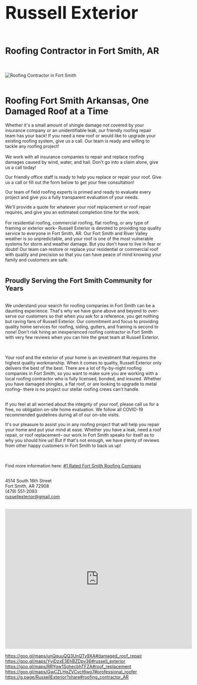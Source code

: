 <div class="mbr-container">
<h1 class="mbr-title align-center mbr-fonts-style mbr-bold mbr-black display-1"><div>

<h1>Russell Exterior</h1> <br>
Roofing Contractor in Fort Smith, AR
</div></h1>
<br><br>
<img src="https://lirp.cdn-website.com/bf4eb1a2/dms3rep/multi/opt/6AA19E8A30E04EA6AF6F4868C81A65AE-1440w.jpg" alt="Roofing Contractor in Fort Smith" id="1652676482" class="" data-dm-image-path="https://irp-cdn.multiscreensite.com/bf4eb1a2/dms3rep/multi/6AA19E8A30E04EA6AF6F4868C81A65AE.jpg" data-hover-effect="none" onerror="handleImageLoadError(this)">
 <br> <br>
<h1>Roofing Fort Smith Arkansas, One Damaged Roof at a Time</h1>
Whether it's a small amount of shingle damage not covered by your insurance company or an unidentifiable leak, our friendly roofing repair team has your back! If you need a new roof or would like to upgrade your existing roofing system, give us a call. Our team is ready and willing to tackle any roofing project!
<br><br>
We work with all insurance companies to repair and replace roofing damages caused by wind, water, and hail. Don't go into a claim alone, give us a call today!

Our friendly office staff is ready to help you replace or repair your roof. Give us a call or fill out the form below to get your free consultation!

Our team of field roofing experts is primed and ready to evaluate every project and give you a fully transparent evaluation of your needs.

We'll provide a quote for whatever your roof replacement or roof repair requires, and give you an estimated completion time for the work.
<br><br>
For residential roofing, commercial roofing, flat roofing, or any type of framing or exterior work– Russell Exterior is devoted to providing top quality service to everyone in Fort Smith, AR. Our Fort Smith and River Valley weather is so unpredictable, and your roof is one of the most vulnerable systems for storm and weather damage. But you don't have to live in fear or doubt! Our team can restore or replace your residential or commercial roof with quality and precision so that you can have peace of mind knowing your family and customers are safe.
<br><br>
<h2>Proudly Serving the Fort Smith Community for Years</h2><br>
We understand your search for roofing companies in Fort Smith can be a daunting experience. That's why we have gone above and beyond to over-serve our customers so that when you ask for a reference, you get nothing but raving fans of Russell Exterior. Our commitment and focus to providing quality home services for roofing, siding, gutters, and framing is second to none! Don't risk hiring an inexperienced roofing contractor in Fort Smith with very few reviews when you can hire the great team at Russell Exterior.


<br><br>
Your roof and the exterior of your home is an investment that requires the highest quality workmanship. When it comes to quality, Russell Exterior only delivers the best of the best. There are a lot of fly-by-night roofing companies in Fort Smith, so you want to make sure you are working with a local roofing contractor who is fully licensed, bonded, and insured. Whether you have damaged shingles, a flat roof, or are looking to upgrade to metal roofing– there is no project our stellar roofing crews can't handle.
<br><br>

If you feel at all worried about the integrity of your roof, please call us for a free, no obligation on-site home evaluation. We follow all COVID-19 recommended guidelines during all of our on-site visits.

It's our pleasure to assist you in any roofing project that will help you repair your home and put your mind at ease. Whether you have a leak, need a roof repair, or roof replacement– our work in Fort Smith speaks for itself as to why you should hire us! But if that's not enough, we have plenty of reviews from other happy customers in Fort Smith to back us up! 

<br><br>Find more information here: <a href="https://www.russellexterior.com/">#1 Rated Fort Smith Roofing Company</a><br><br>

4514 South 16th Street<br>
Fort Smith, AR 72908<br>
(479) 551-2093<br>
<a href="mailto:russellexterior@gmail.com">russellexterior@gmail.com</a><br><br>


<iframe src="https://www.google.com/maps/embed?pb=!1m14!1m8!1m3!1d26016.86927899543!2d-94.36399868212892!3d35.40255710222898!3m2!1i1024!2i768!4f13.1!3m3!1m2!1s0x0%3A0x1c182decffea883c!2sRussell%20Exterior!5e0!3m2!1sen!2sph!4v1621640284395!5m2!1sen!2sph" width="600" height="450" style="border:0;" allowfullscreen="" loading="lazy"></iframe><br>

<a href="https://goo.gl/maps/unQquuQQ3UnQTv9XA#damaged_roof_repair">https://goo.gl/maps/unQquuQQ3UnQTv9XA#damaged_roof_repair<br>
<a href="https://goo.gl/maps/YyjDzxE3EhBZDpv36#russell_exterior">
https://goo.gl/maps/YyjDzxE3EhBZDpv36#russell_exterior<br>
<a href="https://goo.gl/maps/RRYgw1SohecbhTFZA#roof_replacement">
https://goo.gl/maps/RRYgw1SohecbhTFZA#roof_replacement<br>
<a href="https://goo.gl/maps/GwCZLHqZVCvct6wo7#professional_roofer">
https://goo.gl/maps/GwCZLHqZVCvct6wo7#professional_roofer<br>
<a href="https://g.page/RussellExterior?share#roofing_contractor_AR">
https://g.page/RussellExterior?share#roofing_contractor_AR<br>


<br><br><br><br>
  </div>

